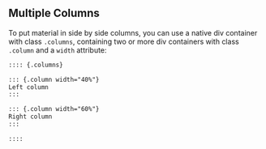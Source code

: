 ## Multiple Columns

To put material in side by side columns, you can use a native div container with class `.columns`, containing two or more div containers with class `.column` and a `width` attribute:

```{.markdown code-preview="examples/columns.qmd"}
:::: {.columns}

::: {.column width="40%"}
Left column
:::

::: {.column width="60%"}
Right column
:::

::::
```
